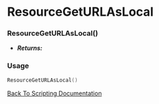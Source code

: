 # ResourceGetURLAsLocal

### ResourceGetURLAsLocal()
- ***Returns:*** 

### Usage

```Lua
ResourceGetURLAsLocal()
```


[Back To Scripting Documentation](../README.md)
